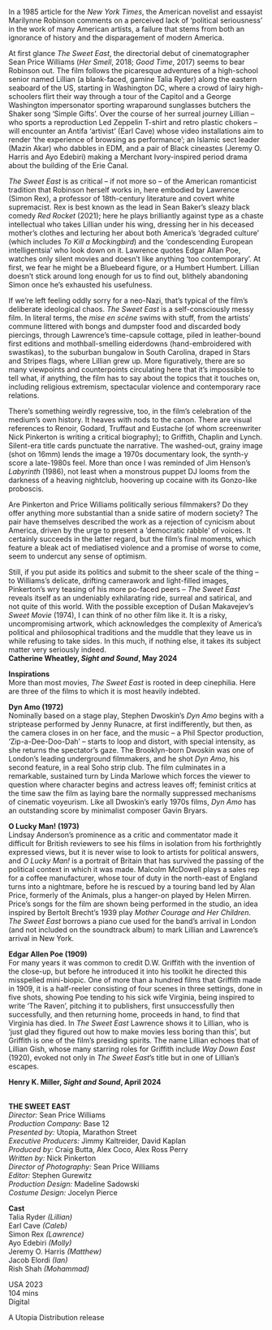 
In a 1985 article for the _New York Times_, the American novelist and essayist Marilynne Robinson comments on a perceived lack of ‘political seriousness’ in the work of many American artists, a failure that stems from both an ignorance of history and the disparagement of modern America.

At first glance _The Sweet East_, the directorial debut of cinematographer Sean Price Williams (_Her Smell_, 2018; _Good Time_, 2017) seems to bear Robinson out. The film follows the picaresque adventures of a high-school senior named Lillian (a blank-faced, gamine Talia Ryder) along the eastern seaboard of the US, starting in Washington DC, where a crowd of lairy high-schoolers flirt their way through a tour of the Capitol and a George Washington impersonator sporting wraparound sunglasses butchers the Shaker song ‘Simple Gifts’. Over the course of her surreal journey Lillian – who sports a reproduction Led Zeppelin T-shirt and retro plastic chokers – will encounter an Antifa ‘artivist’ (Earl Cave) whose video installations aim to render ‘the experience of browsing as performance’; an Islamic sect leader (Mazin Akar) who dabbles in EDM, and a pair of Black cineastes (Jeremy O. Harris and Ayo Edebiri) making a Merchant Ivory-inspired period drama about the building of the Erie Canal.

_The Sweet East_ is as critical – if not more so – of the American romanticist tradition that Robinson herself works in, here embodied by Lawrence (Simon Rex), a professor of 18th-century literature and covert white supremacist. Rex is best known as the lead in Sean Baker’s sleazy black comedy _Red Rocket_ (2021); here he plays brilliantly against type as a chaste intellectual who takes Lillian under his wing, dressing her in his deceased mother’s clothes and lecturing her about both America’s ‘degraded culture’ (which includes _To Kill a Mockingbird_) and the ‘condescending European intelligentsia’ who look down on it. Lawrence quotes Edgar Allan Poe, watches only silent movies and doesn’t like anything ‘too contemporary’. At first, we fear he might be a Bluebeard figure, or a Humbert Humbert. Lillian doesn’t stick around long enough for us to find out, blithely abandoning Simon once he’s exhausted his usefulness.

If we’re left feeling oddly sorry for a neo-Nazi, that’s typical of the film’s deliberate ideological chaos. _The Sweet East_ is a self-consciously messy film. In literal terms, the _mise en scène_ swims with stuff, from the artists’ commune littered with bongs and dumpster food and discarded body piercings, through Lawrence’s time-capsule cottage, piled in leather-bound first editions and mothball-smelling eiderdowns (hand-embroidered with swastikas), to the suburban bungalow in South Carolina, draped in Stars and Stripes flags, where Lillian grew up. More figuratively, there are so many viewpoints and counterpoints circulating here that it’s impossible to tell what, if anything, the film has to say about the topics that it touches on, including religious extremism, spectacular violence and contemporary race relations.

There’s something weirdly regressive, too, in the film’s celebration of the medium’s own history. It heaves with nods to the canon. There are visual references to Renoir, Godard, Truffaut and Eustache (of whom screenwriter Nick Pinkerton is writing a critical biography); to Griffith, Chaplin and Lynch. Silent-era title cards punctuate the narrative. The washed-out, grainy image (shot on 16mm) lends the image a 1970s documentary look, the synth-y score a late-1980s feel. More than once I was reminded of Jim Henson’s _Labyrinth_ (1986), not least when a monstrous puppet DJ looms from the darkness of a heaving nightclub, hoovering up cocaine with its Gonzo-like proboscis.

Are Pinkerton and Price Williams politically serious filmmakers? Do they offer anything more substantial than a snide satire of modern society? The pair have themselves described the work as a rejection of cynicism about America, driven by the urge to present a ‘democratic rabble’ of voices. It certainly succeeds in the latter regard, but the film’s final moments, which feature a bleak act of mediatised violence and a promise of worse to come, seem to undercut any sense of optimism.

Still, if you put aside its politics and submit to the sheer scale of the thing – to Williams’s delicate, drifting camerawork and light-filled images, Pinkerton’s wry teasing of his more po-faced peers – _The Sweet East_ reveals itself as an undeniably exhilarating ride, surreal and satirical, and not quite of this world. With the possible exception of Dušan Makavejev’s _Sweet Movie_ (1974), I can think of no other film like it. It is a risky, uncompromising artwork, which acknowledges the complexity of America’s political and philosophical traditions and the muddle that they leave us in while refusing to take sides. In this much, if nothing else, it takes its subject matter very seriously indeed.  
**Catherine Wheatley, _Sight and Sound_, May 2024**

**Inspirations**  
More than most movies, _The Sweet East_ is rooted in deep cinephilia. Here are three of the films to which it is most heavily indebted.

**Dyn Amo (1972)**  
Nominally based on a stage play, Stephen Dwoskin’s _Dyn Amo_ begins with a striptease performed by Jenny Runacre, at first indifferently, but then, as the camera closes in on her face, and the music – a Phil Spector production, ‘Zip-a-Dee-Doo-Dah’ – starts to loop and distort, with special intensity, as she returns the spectator’s gaze. The Brooklyn-born Dwoskin was one of London’s leading underground filmmakers, and he shot _Dyn Amo_, his second feature, in a real Soho strip club. The film culminates in a remarkable, sustained turn by Linda Marlowe which forces the viewer to question where character begins and actress leaves off; feminist critics at the time saw the film as laying bare the normally suppressed mechanisms of cinematic voyeurism. Like all Dwoskin’s early 1970s films, _Dyn Amo_ has an outstanding score by minimalist composer Gavin Bryars.

**O Lucky Man! (1973)**  
Lindsay Anderson’s prominence as a critic and commentator made it difficult for British reviewers to see his films in isolation from his forthrightly expressed views, but it is never wise to look to artists for political answers, and _O Lucky Man!_ is a portrait of Britain that has survived the passing of the political context in which it was made. Malcolm McDowell plays a sales rep for a coffee manufacturer, whose tour of duty in the north-east of England turns into a nightmare, before he is rescued by a touring band led by Alan Price, formerly of the Animals, plus a hanger-on played by Helen Mirren. Price’s songs for the film are shown being performed in the studio, an idea inspired by Bertolt Brecht’s 1939 play _Mother Courage and Her Children_. _The Sweet East_ borrows a piano cue used for the band’s arrival in London (and not included on the soundtrack album) to mark Lillian and Lawrence’s arrival in New York.

**Edgar Allen Poe (1909)**  
For many years it was common to credit D.W. Griffith with the invention of the close-up, but before he introduced it into his toolkit he directed this misspelled mini-biopic. One of more than a hundred films that Griffith made in 1909, it is a half-reeler consisting of four scenes in three settings, done in five shots, showing Poe tending to his sick wife Virginia, being inspired to write ‘The Raven’, pitching it to publishers, first unsuccessfully then successfully, and then returning home, proceeds in hand, to find that Virginia has died. In _The Sweet East_ Lawrence shows it to Lillian, who is ‘just glad they figured out how to make movies less boring than this’, but Griffith is one of the film’s presiding spirits. The name Lillian echoes that of Lillian Gish, whose many starring roles for Griffith include _Way Down East_ (1920), evoked not only in _The Sweet East_’s title but in one of Lillian’s escapes.

**Henry K. Miller, _Sight and Sound_, April 2024**
<br><br>

**THE SWEET EAST**<br>
_Director:_ Sean Price Williams<br>
_Production Company:_ Base 12<br>
_Presented by:_ Utopia, Marathon Street<br>
_Executive Producers:_ Jimmy Kaltreider,  David Kaplan<br>
_Produced by:_ Craig Butta, Alex Coco,  Alex Ross Perry<br>
_Written by:_ Nick Pinkerton<br>
_Director of Photography:_ Sean Price Williams<br>
_Editor:_ Stephen Gurewitz<br>
_Production Design:_ Madeline Sadowski<br>
_Costume Design:_ Jocelyn Pierce<br>

**Cast**<br>
Talia Ryder _(Lillian)_<br>
Earl Cave _(Caleb)_<br>
Simon Rex _(Lawrence)_<br>
Ayo Edebiri _(Molly)_<br>
Jeremy O. Harris _(Matthew)_<br>
Jacob Elordi _(Ian)_<br>
Rish Shah _(Mohammad)_<br>

USA 2023<br>
104 mins<br>
Digital<br>

A Utopia Distribution release<br>
<br>
<!--stackedit_data:
eyJoaXN0b3J5IjpbMTcyMDcxNDIyNl19
-->